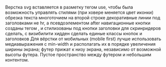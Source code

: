Верстка
svg вставляется в разметку тегом use, чтобы была возможность управлять стилями (при ховере меняется цвет иконки)
обрезка текста многоточием на второй строке
декоративные линии под заголовками не hr, а псевдоэлементом after
навигационные кнопки созданы тегом <a>, и стилизованы под кнопки
заголовки для скринридеров сделать, с визибилити хидден
сделать единые классы кнопок и заголовков
Для вёрстки от мобильных (mobile first) лучше использовать медиавыражения с min-width и располагать их в порядке увеличения ширины экрана;
футер прижат к низу экрана, независимо от возможной высоты футера. Пустое пространство между футером и небольшим контентом.
